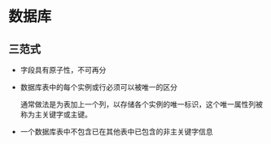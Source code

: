 # 数据库

## 三范式

* 字段具有原子性，不可再分

* 数据库表中的每个实例或行必须可以被唯一的区分

  通常做法是为表加上一个列，以存储各个实例的唯一标识，这个唯一属性列被称为主关键字或主键。

* 一个数据库表中不包含已在其他表中已包含的非主关键字信息